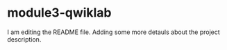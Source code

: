 # module3-qwiklab
I am editing the README file. Adding some more detauls about the project description.

